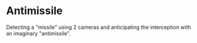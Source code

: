 # Antimissile
Detecting a "missile" using 2 cameras and anticipating the interception with an imaginary "antimissile".
